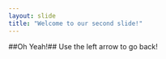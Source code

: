 ```yaml
---
layout: slide
title: "Welcome to our second slide!"
---
```

##Oh Yeah!##
Use the left arrow to go back!
